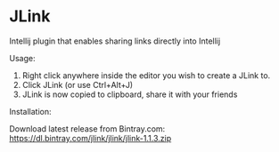 # JLink
Intellij plugin that enables sharing links directly into Intellij

Usage:

1. Right click anywhere inside the editor you wish to create a JLink to.
2. Click JLink (or use Ctrl+Alt+J)
3. JLink is now copied to clipboard, share it with your friends

Installation:

Download latest release from Bintray.com:
https://dl.bintray.com/jlink/jlink/jlink-1.1.3.zip
